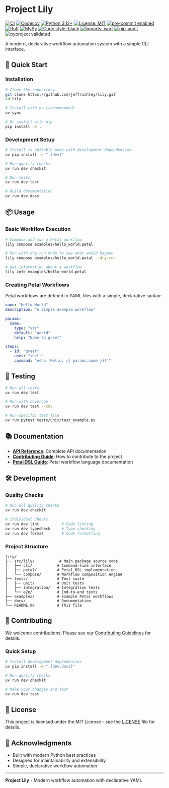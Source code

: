 # Project Lily

[![CI](https://github.com/jeffrichley/lily/workflows/CI/badge.svg)](https://github.com/jeffrichley/lily/actions)
[![Codecov](https://codecov.io/gh/jeffrichley/lily/branch/main/graph/badge.svg)](https://codecov.io/gh/jeffrichley/lily)
[![Python 3.12+](https://img.shields.io/badge/python-3.12+-blue.svg)](https://www.python.org/downloads/)
[![License: MIT](https://img.shields.io/badge/License-MIT-yellow.svg)](https://opensource.org/licenses/MIT)
[![pre-commit enabled](https://img.shields.io/badge/pre--commit-enabled-brightgreen?logo=pre-commit&logoColor=white)](https://github.com/pre-commit/pre-commit)
[![Ruff](https://img.shields.io/badge/ruff-enabled-brightgreen?logo=ruff&logoColor=white)](https://github.com/astral-sh/ruff)
[![MyPy](https://img.shields.io/badge/mypy-enabled-brightgreen?logo=mypy&logoColor=white)](https://mypy-lang.org/)
[![Code style: black](https://img.shields.io/badge/code%20style-black-000000.svg)](https://github.com/psf/black)
[![Imports: isort](https://img.shields.io/badge/%20imports-isort-%231674b1?style=flat&labelColor=ef8336)](https://pycqa.github.io/isort/)
[![pip-audit](https://img.shields.io/badge/pip--audit-enabled-brightgreen?logo=security&logoColor=white)](https://pypi.org/project/pip-audit/)
![pyproject validated](https://img.shields.io/badge/pyproject%20schema-valid-brightgreen?style=flat-square)

A modern, declarative workflow automation system with a simple CLI interface.

## 🚀 Quick Start

### Installation

```bash
# Clone the repository
git clone https://github.com/jeffrichley/lily.git
cd lily

# Install with uv (recommended)
uv sync

# Or install with pip
pip install -e .
```

### Development Setup

```bash
# Install in editable mode with development dependencies
uv pip install -e ".[dev]"

# Run quality checks
uv run dev checkit

# Run tests
uv run dev test

# Build documentation
uv run dev docs
```

## 📦 Usage

### Basic Workflow Execution

```bash
# Compose and run a Petal workflow
lily compose examples/hello_world.petal

# Run with dry-run mode to see what would happen
lily compose examples/hello_world.petal --dry-run

# Get information about a workflow
lily info examples/hello_world.petal
```

### Creating Petal Workflows

Petal workflows are defined in YAML files with a simple, declarative syntax:

```yaml
name: "Hello World"
description: "A simple example workflow"

params:
  name:
    type: "str"
    default: "World"
    help: "Name to greet"

steps:
  - id: "greet"
    uses: "shell"
    command: "echo 'Hello, {{ params.name }}!'"
```

## 🧪 Testing

```bash
# Run all tests
uv run dev test

# Run with coverage
uv run dev test --cov

# Run specific test file
uv run pytest tests/unit/test_example.py
```

## 📚 Documentation

- **[API Reference](docs/api.md)**: Complete API documentation
- **[Contributing Guide](CONTRIBUTING.md)**: How to contribute to the project
- **[Petal DSL Guide](docs/planning/petal/)**: Petal workflow language documentation

## 🛠️ Development

### Quality Checks

```bash
# Run all quality checks
uv run dev checkit

# Individual checks
uv run dev lint          # Code linting
uv run dev typecheck     # Type checking
uv run dev format        # Code formatting
```

### Project Structure

```
lily/
├── src/lily/           # Main package source code
│   ├── cli/           # Command-line interface
│   ├── petal/         # Petal DSL implementation
│   └── compose/       # Workflow composition engine
├── tests/             # Test suite
│   ├── unit/          # Unit tests
│   ├── integration/   # Integration tests
│   └── e2e/           # End-to-end tests
├── examples/          # Example Petal workflows
├── docs/              # Documentation
└── README.md          # This file
```

## 🤝 Contributing

We welcome contributions! Please see our [Contributing Guidelines](CONTRIBUTING.md) for details.

### Quick Setup

```bash
# Install development dependencies
uv pip install -e ".[dev,docs]"

# Run quality checks
uv run dev checkit

# Make your changes and test
uv run dev test
```

## 📄 License

This project is licensed under the MIT License - see the [LICENSE](LICENSE) file for details.

## 🎉 Acknowledgments

- Built with modern Python best practices
- Designed for maintainability and extensibility
- Simple, declarative workflow automation

---

**Project Lily** - Modern workflow automation with declarative YAML
